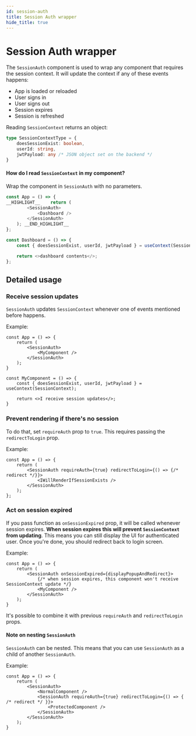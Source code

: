 ```yaml
---
id: session-auth
title: Session Auth wrapper
hide_title: true
---
```


# Session Auth wrapper

The `SessionAuth` component is used to wrap any component that requires the session context.
It will update the context if any of these events happens:
- App is loaded or reloaded
- User signs in
- User signs out
- Session expires
- Session is refreshed

Reading `SessionContext` returns an object:
```ts
type SessionContextType = {
    doesSessionExist: boolean,
    userId: string,
    jwtPayload: any /* JSON object set on the backend */
}
```

#### How do I read `SessionContext` in my component?
Wrap the component in `SessionAuth` with no parameters.
```js
const App = () => {
__HIGHLIGHT__    return (
        <SessionAuth>
            <Dashboard />
        </SessionAuth>
    ); __END_HIGHLIGHT__
};

const Dashboard = () => {
    const { doesSessionExist, userId, jwtPayload } = useContext(SessionContext);

    return <>dashboard contents</>;
};
```

## Detailed usage
### Receive session updates
`SessionAuth` updates `SessionContext` whenever one of events mentioned before happens.

Example:
```tsx
const App = () => {
    return (
        <SessionAuth>
            <MyComponent />
        </SessionAuth>
    );
}

const MyComponent = () => {
    const { doesSessionExist, userId, jwtPayload } = useContext(SessionContext);

    return <>I receive session updates</>;
}
```

### Prevent rendering if there's no session
To do that, set `requireAuth` prop to `true`.
This requires passing the `redirectToLogin` prop.

Example:
```tsx
const App = () => {
    return (
        <SessionAuth requireAuth={true} redirectToLogin={() => {/* redirect */}}>
            <IWillRenderIfSessionExists />
        </SessionAuth>
    );
};
```

### Act on session expired
If you pass function as `onSessionExpired` prop, it will be called whenever session expires.
**When session expires this will prevent `SessionContext` from updating**. This means you can still display the UI for authenticated user. Once you're done,
you should redirect back to login screen.

Example:
```tsx
const App = () => {
    return (
        <SessionAuth onSessionExpired={displayPopupAndRedirect}>
            {/* when session expires, this component won't receive SessionContext update */}
            <MyComponent />
        </SessionAuth>
    );
}
```

It's possible to combine it with previous `requireAuth` and `redirectToLogin` props.

#### Note on nesting `SessionAuth`
`SessionAuth` can be nested. This means that you can use `SessionAuth` as a child of another `SessionAuth`.

Example:
```tsx
const App = () => {
    return (
        <SessionAuth>
            <NormalComponent />
            <SessionAuth requireAuth={true} redirectToLogin={() => { /* redirect */ }}>
                <ProtectedComponent />
            </SessionAuth>
        </SessionAuth>
    );
}
```
